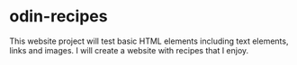 # odin-recipes
This website project will test basic HTML elements including text elements, links and images. I will create a website with recipes that I enjoy.